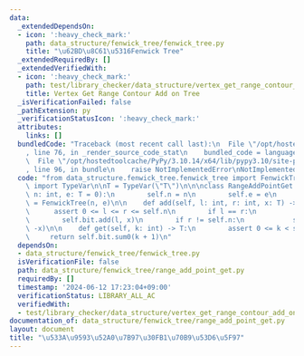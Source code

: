```yaml
---
data:
  _extendedDependsOn:
  - icon: ':heavy_check_mark:'
    path: data_structure/fenwick_tree/fenwick_tree.py
    title: "\u62BD\u8C61\u5316Fenwick Tree"
  _extendedRequiredBy: []
  _extendedVerifiedWith:
  - icon: ':heavy_check_mark:'
    path: test/library_checker/data_structure/vertex_get_range_contour_add_on_tree.test.py
    title: Vertex Get Range Contour Add on Tree
  _isVerificationFailed: false
  _pathExtension: py
  _verificationStatusIcon: ':heavy_check_mark:'
  attributes:
    links: []
  bundledCode: "Traceback (most recent call last):\n  File \"/opt/hostedtoolcache/PyPy/3.10.14/x64/lib/pypy3.10/site-packages/onlinejudge_verify/documentation/build.py\"\
    , line 76, in _render_source_code_stat\n    bundled_code = language.bundle(\n\
    \  File \"/opt/hostedtoolcache/PyPy/3.10.14/x64/lib/pypy3.10/site-packages/onlinejudge_verify/languages/python.py\"\
    , line 96, in bundle\n    raise NotImplementedError\nNotImplementedError\n"
  code: "from data_structure.fenwick_tree.fenwick_tree import FenwickTree\nfrom typing\
    \ import TypeVar\n\nT = TypeVar(\"T\")\n\n\nclass RangeAddPointGet:\n    def __init__(self,\
    \ n: int, e: T = 0):\n        self.n = n\n        self.e = e\n        self.bit\
    \ = FenwickTree(n, e)\n\n    def add(self, l: int, r: int, x: T) -> None:\n  \
    \      assert 0 <= l <= r <= self.n\n        if l == r:\n            return self.e\n\
    \        self.bit.add(l, x)\n        if r != self.n:\n            self.bit.add(r,\
    \ -x)\n\n    def get(self, k: int) -> T:\n        assert 0 <= k < self.n\n   \
    \     return self.bit.sum0(k + 1)\n"
  dependsOn:
  - data_structure/fenwick_tree/fenwick_tree.py
  isVerificationFile: false
  path: data_structure/fenwick_tree/range_add_point_get.py
  requiredBy: []
  timestamp: '2024-06-12 17:23:04+09:00'
  verificationStatus: LIBRARY_ALL_AC
  verifiedWith:
  - test/library_checker/data_structure/vertex_get_range_contour_add_on_tree.test.py
documentation_of: data_structure/fenwick_tree/range_add_point_get.py
layout: document
title: "\u533A\u9593\u52A0\u7B97\u30FB1\u70B9\u53D6\u5F97"
---
```


